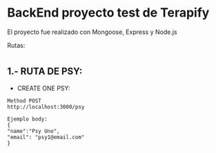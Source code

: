 # BackEnd proyecto test de Terapify

El proyecto fue realizado con Mongoose, Express y Node.js

Rutas:

#
## 1.- RUTA DE PSY:
* CREATE ONE PSY:
```
Method POST
http://localhost:3000/psy
```

```
Ejemplo body:
{
"name":"Psy Uno",
"email": "psy1@email.com"
}

```